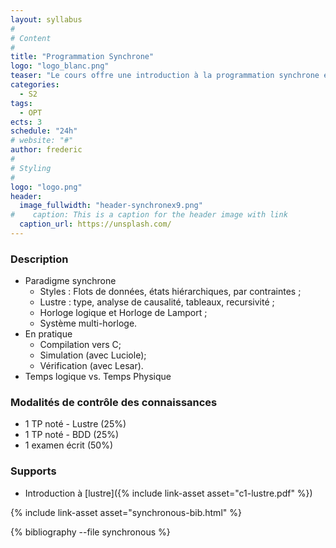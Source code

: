 ```yaml
---
layout: syllabus
#
# Content
#
title: "Programmation Synchrone"
logo: "logo_blanc.png"
teaser: "Le cours offre une introduction à la programmation synchrone en mélangeant les approches déclaratives, flots de données ou basées sur les états."
categories:
  - S2
tags:
  - OPT
ects: 3
schedule: "24h"
# website: "#"
author: frederic
#
# Styling
#
logo: "logo.png"
header:
  image_fullwidth: "header-synchronex9.png"
#    caption: This is a caption for the header image with link
  caption_url: https://unsplash.com/  
---
```


### Description ###

- Paradigme synchrone
  - Styles : Flots de données, états hiérarchiques, par contraintes ;
  - Lustre : type, analyse de causalité, tableaux, recursivité ;
  - Horloge logique et Horloge de Lamport ;
  - Système multi-horloge.
- En pratique
  - Compilation vers C;
  - Simulation (avec Luciole);
  - Vérification (avec Lesar).
- Temps logique vs. Temps Physique

### Modalités de contrôle des connaissances ###

- 1 TP noté - Lustre (25%)
- 1 TP noté - BDD (25%)
- 1 examen écrit (50%)

### Supports

- Introduction à [lustre]({% include link-asset asset="c1-lustre.pdf" %})

{% include link-asset asset="synchronous-bib.html" %}  

{% bibliography --file synchronous %}
